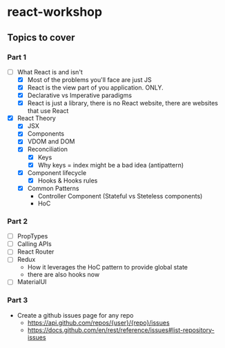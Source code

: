 # react-workshop

## Topics to cover

### Part 1

- [ ] What React is and isn't
    - [x] Most of the problems you'll face are just JS
    - [x] React is the view part of you application. ONLY.
    - [x] Declarative vs Imperative paradigms
    - [x] React is just a library, there is no React website, there are websites that use React
  
- [x] React Theory
    - [x] JSX
    - [x] Components
    - [x] VDOM and DOM
    - [x] Reconciliation
        - [x] Keys
        - [x] Why keys = index might be a bad idea (antipattern)
    - [x] Component lifecycle
        - [x] Hooks & Hooks rules
    - [x] Common Patterns
        - Controller Component (Stateful vs Steteless components)
        - HoC
  
### Part 2

- [ ] PropTypes
- [ ] Calling APIs
- [ ] React Router
- [ ] Redux
    - How it leverages the HoC pattern to provide global state
    - there are also hooks now
- [ ] MaterialUI

### Part 3
- Create a github issues page for any repo
    - https://api.github.com/repos/{user}/{repo}/issues
    - https://docs.github.com/en/rest/reference/issues#list-repository-issues